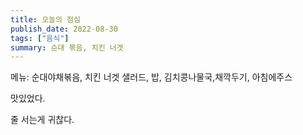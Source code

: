 ```yaml
---
title: 오늘의 점심
publish_date: 2022-08-30
tags: ["음식"]
summary: 순대 볶음, 치킨 너겟
---
```


메뉴: 순대야채볶음, 치킨 너겟 샐러드, 밥, 김치콩나물국,채깍두기, 아침에주스

맛있었다.

줄 서는게 귀찮다.


